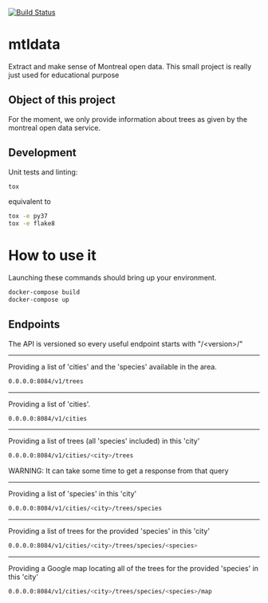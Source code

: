 [![Build Status](https://travis-ci.org/stephanerobert/mtldata.svg?branch=master)](https://travis-ci.org/stephanerobert/mtldata)

mtldata
========

Extract and make sense of Montreal open data.
This small project is really just used for educational purpose

Object of this project
----------------------

For the moment, we only provide information about trees as given by the montreal open data service.


Development
-----------

Unit tests and linting:
```sh
tox
```

equivalent to
```sh
tox -e py37
tox -e flake8
```

How to use it
=============

Launching these commands should bring up your environment.

```sh
docker-compose build
docker-compose up
```

Endpoints
---------

The API is versioned so every useful endpoint starts with "/\<version\>/"

---
Providing a list of 'cities' and the 'species' available in the area.
```sh
0.0.0.0:8084/v1/trees
```

---
Providing a list of 'cities'.
```sh
0.0.0.0:8084/v1/cities
```

---
Providing a list of trees (all 'species' included) in this 'city'
```sh
0.0.0.0:8084/v1/cities/<city>/trees
```
WARNING: It can take some time to get a response from that query

---
Providing a list of 'species' in this 'city'
```sh
0.0.0.0:8084/v1/cities/<city>/trees/species
```

---
Providing a list of trees for the provided 'species' in this 'city'
```sh
0.0.0.0:8084/v1/cities/<city>/trees/species/<species>
```

---
Providing a Google map locating all of the trees for the provided 'species' in this 'city'
```sh
0.0.0.0:8084/v1/cities/<city>/trees/species/<species>/map
```
